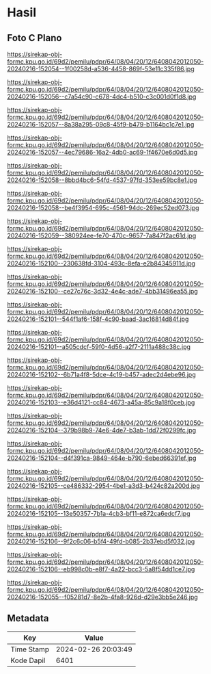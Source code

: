 # Hasil

## Foto C Plano

https://sirekap-obj-formc.kpu.go.id/69d2/pemilu/pdpr/64/08/04/20/12/6408042012050-20240216-152054--1f00258d-a536-4458-869f-53e11c335f86.jpg

https://sirekap-obj-formc.kpu.go.id/69d2/pemilu/pdpr/64/08/04/20/12/6408042012050-20240216-152056--c7a54c90-c678-4dc4-b510-c3c001d0f1d8.jpg

https://sirekap-obj-formc.kpu.go.id/69d2/pemilu/pdpr/64/08/04/20/12/6408042012050-20240216-152057--8a38a295-09c8-45f9-b479-b1164bc1c7e1.jpg

https://sirekap-obj-formc.kpu.go.id/69d2/pemilu/pdpr/64/08/04/20/12/6408042012050-20240216-152057--4ec79686-16a2-4db0-ac69-1f4670e6d0d5.jpg

https://sirekap-obj-formc.kpu.go.id/69d2/pemilu/pdpr/64/08/04/20/12/6408042012050-20240216-152058--8bbd4bc6-54fd-4537-97fd-353ee59bc8e1.jpg

https://sirekap-obj-formc.kpu.go.id/69d2/pemilu/pdpr/64/08/04/20/12/6408042012050-20240216-152058--be4f3954-695c-4561-94dc-269ec52ed073.jpg

https://sirekap-obj-formc.kpu.go.id/69d2/pemilu/pdpr/64/08/04/20/12/6408042012050-20240216-152059--380924ee-fe70-470c-9657-7a847f2ac61d.jpg

https://sirekap-obj-formc.kpu.go.id/69d2/pemilu/pdpr/64/08/04/20/12/6408042012050-20240216-152100--230638fd-3104-493c-8efa-e2b84345911d.jpg

https://sirekap-obj-formc.kpu.go.id/69d2/pemilu/pdpr/64/08/04/20/12/6408042012050-20240216-152100--ce27c76c-3d32-4e4c-ade7-4bb31496ea55.jpg

https://sirekap-obj-formc.kpu.go.id/69d2/pemilu/pdpr/64/08/04/20/12/6408042012050-20240216-152101--544f1af6-158f-4c90-baad-3ac16814d84f.jpg

https://sirekap-obj-formc.kpu.go.id/69d2/pemilu/pdpr/64/08/04/20/12/6408042012050-20240216-152101--a505cdcf-59f0-4d56-a2f7-2111a488c38c.jpg

https://sirekap-obj-formc.kpu.go.id/69d2/pemilu/pdpr/64/08/04/20/12/6408042012050-20240216-152102--6b71a4f8-5dce-4c19-b457-adec2d4ebe96.jpg

https://sirekap-obj-formc.kpu.go.id/69d2/pemilu/pdpr/64/08/04/20/12/6408042012050-20240216-152103--e36d4121-cc84-4673-a45a-85c9a18f0ceb.jpg

https://sirekap-obj-formc.kpu.go.id/69d2/pemilu/pdpr/64/08/04/20/12/6408042012050-20240216-152104--379b98b9-74e6-4de7-b3ab-1dd72f0299fc.jpg

https://sirekap-obj-formc.kpu.go.id/69d2/pemilu/pdpr/64/08/04/20/12/6408042012050-20240216-152104--d4f391ca-9849-464e-b790-6ebed66391ef.jpg

https://sirekap-obj-formc.kpu.go.id/69d2/pemilu/pdpr/64/08/04/20/12/6408042012050-20240216-152105--ce486332-2954-4be1-a3d3-b424c82a200d.jpg

https://sirekap-obj-formc.kpu.go.id/69d2/pemilu/pdpr/64/08/04/20/12/6408042012050-20240216-152105--13e50357-7b1a-4cb3-bf11-e872ca6edcf7.jpg

https://sirekap-obj-formc.kpu.go.id/69d2/pemilu/pdpr/64/08/04/20/12/6408042012050-20240216-152106--9f2c6c06-b5f4-49fd-b085-2b37ebd5f032.jpg

https://sirekap-obj-formc.kpu.go.id/69d2/pemilu/pdpr/64/08/04/20/12/6408042012050-20240216-152106--eb998c0b-e8f7-4a22-bcc3-5a8f54dd1ce7.jpg

https://sirekap-obj-formc.kpu.go.id/69d2/pemilu/pdpr/64/08/04/20/12/6408042012050-20240216-152055--f05281d7-8e2b-4fa8-926d-d29e3bb5e246.jpg


## Metadata

| Key        | Value               |
| ---------- | ------------------- |
| Time Stamp | 2024-02-26 20:03:49 |
| Kode Dapil | 6401                |



